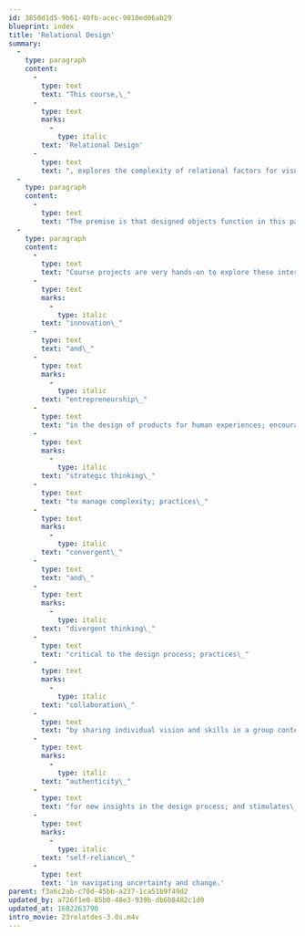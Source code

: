 ```yaml
---
id: 3850d1d5-9b61-40fb-acec-9010ed06ab29
blueprint: index
title: 'Relational Design'
summary:
  -
    type: paragraph
    content:
      -
        type: text
        text: "This course,\_"
      -
        type: text
        marks:
          -
            type: italic
        text: 'Relational Design'
      -
        type: text
        text: ", explores the complexity of relational factors for visual communication objects to function in the vast range of human experiences and a changing social environment.\_"
  -
    type: paragraph
    content:
      -
        type: text
        text: "The premise is that designed objects function in this pattern of relationships that in turn shape identity, information, and behavior.\_This course also responds to the growing world paradigm of collaboration and integrative thinking that value the experience of group dynamics to considers how new media can serve social and information needs, explores ways to solve problems, and stimulates imagination and innovation."
  -
    type: paragraph
    content:
      -
        type: text
        text: "Course projects are very hands-on to explore these interrelationships among form, function, meaning, and audience. The course also emphasizes making (incl. presentations!) and critical visual thinking, with methods and concepts offered as theoretical (vs. prescriptive) tools. The course promotes\_"
      -
        type: text
        marks:
          -
            type: italic
        text: "innovation\_"
      -
        type: text
        text: "and\_"
      -
        type: text
        marks:
          -
            type: italic
        text: "entrepreneurship\_"
      -
        type: text
        text: "in the design of products for human experiences; encourages\_"
      -
        type: text
        marks:
          -
            type: italic
        text: "strategic thinking\_"
      -
        type: text
        text: "to manage complexity; practices\_"
      -
        type: text
        marks:
          -
            type: italic
        text: "convergent\_"
      -
        type: text
        text: "and\_"
      -
        type: text
        marks:
          -
            type: italic
        text: "divergent thinking\_"
      -
        type: text
        text: "critical to the design process; practices\_"
      -
        type: text
        marks:
          -
            type: italic
        text: "collaboration\_"
      -
        type: text
        text: "by sharing individual vision and skills in a group context; inspires\_"
      -
        type: text
        marks:
          -
            type: italic
        text: "authenticity\_"
      -
        type: text
        text: "for new insights in the design process; and stimulates\_"
      -
        type: text
        marks:
          -
            type: italic
        text: "self-reliance\_"
      -
        type: text
        text: 'in navigating uncertainty and change.'
parent: f3a6c2ab-c70d-45bb-a237-1ca51b9f49d2
updated_by: a726f1e0-85b0-48e3-939b-db6b8482c1d0
updated_at: 1682263790
intro_movie: 23relatdes-3.0s.m4v
---
```

